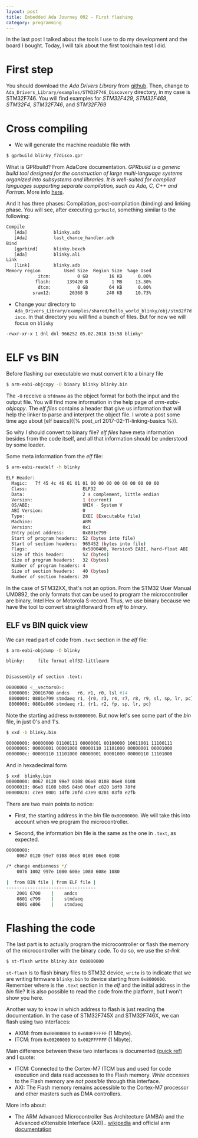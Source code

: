 ```yaml
---
layout: post
title: Embedded Ada Journey 002 - First flashing
category: programming
---
```


In the last post I talked about the tools I use to do my development and the board I bought. 
Today, I will talk about the first toolchain test I did.

# First step 
You should download the *Ada Drivers Library* from [github](https://github.com/AdaCore/Ada_Drivers_Library). 
Then, change to `Ada_Drivers_Library/examples/STM32F746_Discovery` directory, in my case is STM32F746. You will find examples for _STM32F429_, _STM32F469_, _STM32F4_, _STM32F746_, and _STM32F769_

# Cross compiling
* We will generate the machine readable file with

```sh
$ gprbuild blinky_f7disco.gpr
```

What is GPRbuild? From AdaCore documentation.
_GPRbuild is a generic build tool designed for the construction of large multi-language systems organized into subsystems and libraries. It is well-suited for compiled languages supporting separate compilation, such as Ada, C, C++ and Fortran._
More info [here](https://docs.adacore.com/gprbuild-docs/html/gprbuild_ug/building_with_gprbuild.html).

And it has three phases: Compilation, post-compilation (binding) and linking phase. You will see, after executing `gprbuild`, something similar to the following:

```sh
Compile
   [Ada]          blinky.adb
   [Ada]          last_chance_handler.adb
Bind
   [gprbind]      blinky.bexch
   [Ada]          blinky.ali
Link
   [link]         blinky.adb
Memory region         Used Size  Region Size  %age Used
            itcm:          0 GB        16 KB      0.00%
           flash:      139420 B         1 MB     13.30%
            dtcm:          0 GB        64 KB      0.00%
          sram12:       26368 B       240 KB     10.73%
```

* Change your directory to `Ada_Drivers_Library/examples/shared/hello_world_blinky/obj/stm32f7disco`.
In that directory you will find a bunch of files. But for now we will focus on `blinky`

```sh
-rwxr-xr-x 1 dnl dnl 966252 05.02.2018 15:58 blinky*
``` 

# ELF vs BIN
Before flashing our executable we must convert it to a binary file 

```sh
$ arm-eabi-objcopy -O binary blinky blinky.bin
```

 The `-O` receive a `bfdname` as the object format for both the input and the output file. You will find more information in the help page of *arm-eabi-objcopy*.
The _elf files_ contains a header that give us information that will help the linker to parse and interpret the object file.
I wrote a post some time ago about [elf basics]({% post_url 2017-02-11-linking-basics %}).

So why I should convert to binary file? _elf files_ have meta information besides from the code itself, and all that information should be understood by some loader. 

Some meta information from the _elf_ file:

```sh
$ arm-eabi-readelf -h blinky

ELF Header:
  Magic:   7f 45 4c 46 01 01 01 00 00 00 00 00 00 00 00 00 
  Class:                     ELF32
  Data:                      2 s complement, little endian
  Version:                   1 (current)
  OS/ABI:                    UNIX - System V
  ABI Version:               0
  Type:                      EXEC (Executable file)
  Machine:                   ARM
  Version:                   0x1
  Entry point address:       0x801e799
  Start of program headers:  52 (bytes into file)
  Start of section headers:  965452 (bytes into file)
  Flags:                     0x5000400, Version5 EABI, hard-float ABI
  Size of this header:       52 (bytes)
  Size of program headers:   32 (bytes)
  Number of program headers: 4
  Size of section headers:   40 (bytes)
  Number of section headers: 20
```

In the case of STM32XX, that's not an option. 
From the STM32 User Manual UM0892, the only formats that can be used to program the microcontroller are  binary, Intel Hex or Motorola S-record. Thus, we use binary because we have the tool to convert straightforward from _elf_ to _binary_.


## ELF vs BIN quick view
We can read part of code from `.text` section in the _elf_ file:

```sh
$ arm-eabi-objdump -D blinky

blinky:     file format elf32-littlearm


Disassembly of section .text:

08000000 <__vectors0>:
 8000000: 20016700 andcs   r6, r1, r0, lsl #14
 8000004: 0801e799 stmdaeq r1, {r0, r3, r4, r7, r8, r9, sl, sp, lr, pc}
 8000008: 0801e806 stmdaeq r1, {r1, r2, fp, sp, lr, pc}
```

Note the starting address `0x08000000`. But now let's see some part of the _bin_ file,
in just 0's and 1's.

```sh
$ xxd -b blinky.bin

00000000: 00000000 01100111 00000001 00100000 10011001 11100111 
00000006: 00000001 00001000 00000110 11101000 00000001 00001000 
0000000c: 00000110 11101000 00000001 00001000 00000110 11101000 
```

And in hexadecimal form

```sh
$ xxd  blinky.bin
00000000: 0067 0120 99e7 0108 06e8 0108 06e8 0108 
00000010: 06e8 0108 b0b5 84b0 00af c820 1df0 78fd 
00000020: c7e9 0001 1df0 20fd c7e9 0201 03f0 e2fb 
```

There are two main points to notice:
* First, the starting address in the _bin_ file `0x00000000`. We will take this into account when we program the microcontroller.

* Second, the information _bin_ file is the same as the one in `.text`, as expected. 

```sh
00000000:
    0067 0120 99e7 0108 06e8 0108 06e8 0108

/* change endianness */
    0076 1002 997e 1080 608e 1080 608e 1080

|  from BIN file | from ELF file |
----------------------------------
    2001 6700    |    andcs
    0801 e799    |    stmdaeq 
    0801 e806    |    stmdaeq
```

# Flashing the code
The last part is to actually program the microcontroller or flash the memory of the microcontroller with the binary code.
To do so, we use the _st-link_

```sh
$ st-flash write blinky.bin 0x8000000
```

`st-flash` is to flash binary files to STM32 device, `write` is to indicate that we are writing firmware `blinky.bin` to device starting from `0x8000000`. Remember where is the `.text` section in the _elf_ and the initial address in the _bin_ file?
It is also possible to read the code from the platform, but I won't show you here.

Another way to know in which address to flash is just reading the documentation. 
In the case of STM32F745X and STM32F746X, we can flash using two interfaces:
* AXIM: from `0x08000000` to `0x080FFFFFF` (1 Mbyte). 
* ITCM: from `0x00200000` to `0x002FFFFFF` (1 Mbyte).

Main difference between these two interfaces is documented [(quick ref)](http://www.st.com/content/ccc/resource/training/technical/product_training/group0/62/e5/37/be/d5/31/4c/23/STM32F7_Memory_Flash/files/STM32F7_Memory_Flash.pdf/_jcr_content/translations/en.STM32F7_Memory_Flash.pdf) and I quote:
* ITCM: Connected to the Cortex-M7 ITCM bus and used for code execution and data read accesses to the Flash memory. *Write accesses* to the Flash memory are *not possible* through this interface. 
* AXI: The Flash memory remains accessible to the Cortex-M7 processor and other masters such as DMA controllers.

More info about:
* The ARM Advanced Microcontroller Bus Architecture (AMBA) and the Advanced eXtensible Interface (AXI).. [wikipedia](https://en.wikipedia.org/wiki/Advanced_Microcontroller_Bus_Architecture) and official arm [documentation](http://infocenter.arm.com/help/index.jsp?topic=/com.arm.doc.ddi0489c/CJHJIIJH.html)



